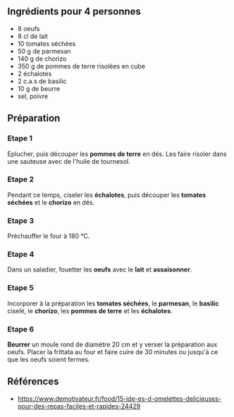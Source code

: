 ## Ingrédients pour 4 personnes

- 8 oeufs
- 8 cl de lait
- 10 tomates séchées
- 50 g de parmesan
- 140 g de chorizo
- 350 g de pommes de terre risolées en cube
- 2 échalotes
- 2 c.a.s de basilic
- 10 g de beurre
- sel, poivre

## Préparation

### Etape 1

Eplucher, puis découper les **pommes de terre** en dés. Les faire risoler dans une sauteuse avec de l'huile de tournesol.

### Etape 2

Pendant ce temps, ciseler les **échalotes**, puis découper les **tomates séchées** et le **chorizo** en dés.

### Etape 3

Préchauffer le four à 180 °C.

### Etape 4

Dans un saladier, fouetter les **oeufs** avec le **lait** et **assaisonner**.

### Etape 5

Incorporer à la préparation les **tomates séchées**, le **parmesan**, le **basilic** ciselé, le **chorizo**, les **pommes de terre** et les **échalotes**.

### Etape 6

**Beurrer** un moule rond de diamètre 20 cm et y verser la préparation aux oeufs. Placer la frittata au four et faire cuire de 30 minutes ou jusqu'à ce que les oeufs soient fermes.

## Références

- <https://www.demotivateur.fr/food/15-ide-es-d-omelettes-delicieuses-pour-des-repas-faciles-et-rapides-24429>
